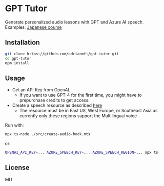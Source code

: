 # GPT Tutor

Generate personalized audio lessons with GPT and Azure AI speech.
Examples: [Japanese course](./lessons/japanese/)

## Installation

```bash
git clone https://github.com/adrianmfi/gpt-tutor.git
cd gpt-tutor
npm install
```

## Usage

* Get an API Key from OpenAI.
  * If you want to use GPT-4 for the first time, you might have to prepurchase credits to get access.
* Create a speech resource as described [here](https://learn.microsoft.com/en-us/azure/ai-services/speech-service/get-started-text-to-speech?tabs=macos%2Cterminal&pivots=programming-language-javascript#prerequisites)
  * The resource must be in East US, West Europe, or Southeast Asia as currently only these regions support the Multilingual voice 


Run with:

```bash
npx ts-node ./src/create-audio-book.mts
```

or:
```bash
OPENAI_API_KEY=... AZURE_SPEECH_KEY=... AZURE_SPEECH_REGION=... npx ts-node ./src/create-audio-book.mts
```

## License

MIT

